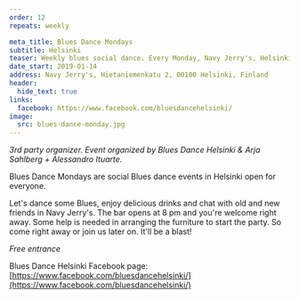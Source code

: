 ```yaml
---
order: 12
repeats: weekly

meta_title: Blues Dance Mondays
subtitle: Helsinki
teaser: Weekly blues social dance. Every Monday, Navy Jerry's, Helsinki, 20.00 - 22.30.
date_start: 2019-01-14
address: Navy Jerry's, Hietaniemenkatu 2, 00100 Helsinki, Finland
header:
  hide_text: true
links:
  facebook: https://www.facebook.com/bluesdancehelsinki/
image:
  src: blues-dance-monday.jpg
---
```


_3rd party organizer. Event organized by Blues Dance Helsinki & Arja Sahlberg + Alessandro Ituarte._

Blues Dance Mondays are social Blues dance events in Helsinki open for everyone.

Let's dance some Blues, enjoy delicious drinks and chat with old and new friends in Navy Jerry's. The bar opens at 8 pm and you're welcome right away. Some help is needed in arranging the furniture to start the party. So come right away or join us later on. It'll be a blast!

_Free entrance_

Blues Dance Helsinki Facebook page: [https://www.facebook.com/bluesdancehelsinki/](https://www.facebook.com/bluesdancehelsinki/)
